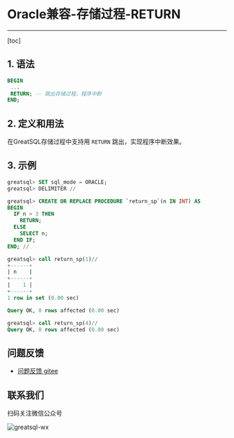 # Oracle兼容-存储过程-RETURN
---
[toc]

## 1. 语法

```sql
BEGIN
 ...
 RETURN; -- 跳出存储过程，程序中断
END;
```

## 2. 定义和用法

在GreatSQL存储过程中支持用 `RETURN` 跳出，实现程序中断效果。


## 3. 示例

```sql
greatsql> SET sql_mode = ORACLE;
greatsql> DELIMITER //

greatsql> CREATE OR REPLACE PROCEDURE `return_sp`(n IN INT) AS
BEGIN
  IF n > 3 THEN
    RETURN;
  ELSE
    SELECT n;
  END IF;
END; //

greatsql> call return_sp(1)//
+------+
| n    |
+------+
|    1 |
+------+
1 row in set (0.00 sec)

Query OK, 0 rows affected (0.00 sec)

greatsql> call return_sp(4)//
Query OK, 0 rows affected (0.00 sec)
```



**问题反馈**
---
- [问题反馈 gitee](https://gitee.com/GreatSQL/GreatSQL-Manual/issues)


**联系我们**
---

扫码关注微信公众号

![greatsql-wx](../greatsql-wx.jpg)
